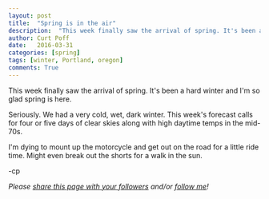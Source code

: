```yaml
---
layout: post
title:  "Spring is in the air"
description:  "This week finally saw the arrival of spring. It's been a hard winter and I'm so glad spring is here."
author: Curt Poff
date:   2016-03-31
categories: [spring]
tags: [winter, Portland, oregon]
comments: True
---
```

This week finally saw the arrival of spring. It's been a hard winter and I'm so glad spring is here.

<!--more-->

Seriously. We had a very cold, wet, dark winter. This week's forecast calls for four or five days of clear skies along with high daytime temps in the mid-70s.

I'm dying to mount up the motorcycle and get out on the road for a little ride time. Might even break out the shorts for a walk in the sun.

-cp

*Please
<a href="https://twitter.com/intent/tweet?url={{ site.production_url }}{{ page.url }}&text={{ page.title }}&via=cpoff" 
   target="_blank">
  share this page with your followers</a> 
and/or 
<a href="https://twitter.com/cpoff">
  follow me</a>!*